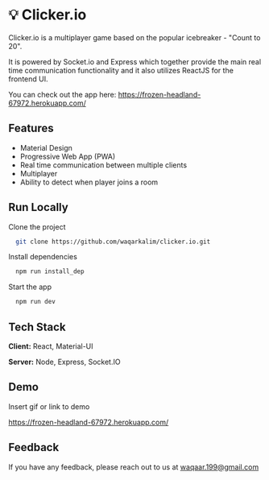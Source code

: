 
# 💡 Clicker.io

Clicker.io is a multiplayer game based on the popular icebreaker - "Count to 20".

It is powered by Socket.io and Express which together provide the main real time communication functionality and it also utilizes ReactJS for the frontend UI.

You can check out the app here: https://frozen-headland-67972.herokuapp.com/


## Features

- Material Design
- Progressive Web App (PWA)
- Real time communication between multiple clients
- Multiplayer
- Ability to detect when player joins a room

## Run Locally

Clone the project

```bash
  git clone https://github.com/waqarkalim/clicker.io.git
```

Install dependencies

```bash
  npm run install_dep
```

Start the app

```bash
  npm run dev
```

  
## Tech Stack

**Client:** React, Material-UI

**Server:** Node, Express, Socket.IO

  
## Demo

Insert gif or link to demo

  https://frozen-headland-67972.herokuapp.com/
## Feedback

If you have any feedback, please reach out to us at waqaar.199@gmail.com

  
